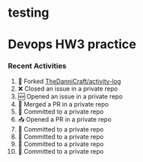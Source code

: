 # testing

#  Devops HW3 practice
### Recent Activities
<!--START_SECTION:activity-->
1. 🍴 Forked [TheDanniCraft/activity-log](https://github.com/TheDanniCraft/activity-log)
2. ❌ Closed an issue in a private repo
3. 🆕 Opened an issue in a private repo
4. 🔀 Merged a PR in a private repo
5. 📝 Committed to a private repo
6. 📥 Opened a PR in a private repo
7. 📝 Committed to a private repo
8. 📝 Committed to a private repo
9. 📝 Committed to a private repo
10. 📝 Committed to a private repo
<!--END_SECTION:activity-->
